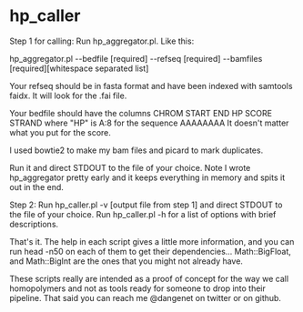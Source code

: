 # hp_caller

Step 1 for calling: Run hp_aggregator.pl. Like this:

hp_aggregator.pl --bedfile [required] --refseq [required] --bamfiles [required][whitespace separated list]

Your refseq should be in fasta format and have been indexed with samtools faidx. It will 
look for the .fai file. 

Your bedfile should have the columns CHROM START END HP SCORE STRAND where 
    "HP" is A:8 for the sequence AAAAAAAA
It doesn't  matter what you put for the score.

I used bowtie2 to make my bam files and picard to mark duplicates. 

Run it and direct STDOUT to the file of your choice. Note I wrote hp_aggregator pretty 
early and it keeps everything in memory and spits it out in the end. 

Step 2: Run hp_caller.pl -v [output file from step 1] and direct STDOUT to the file of 
your choice. Run hp_caller.pl -h for a list of options with brief descriptions. 

That's it. The help in each script gives a little more information, and you can run 
head -n50 on each of them to get their dependencies... Math::BigFloat, and
Math::BigInt are the ones that you might not already have. 

These scripts really are intended as a proof of concept for the way we call homopolymers
and not as tools ready for someone to drop into their pipeline. That said you can reach
me @dangenet on twitter or on github. 